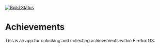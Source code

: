 [![Build Status](https://travis-ci.org/fxos/achievements.svg?branch=master)](https://travis-ci.org/fxos/achievements)

# Achievements
This is an app for unlocking and collecting achievements within Firefox OS.
